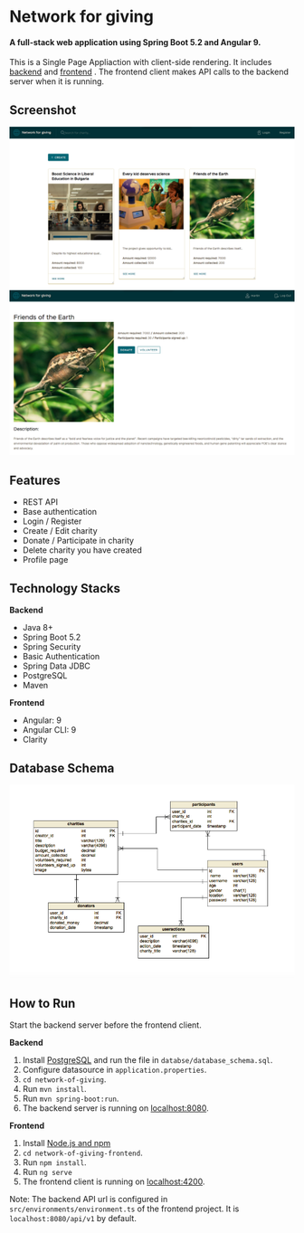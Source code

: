 # Network for giving

#### A full-stack web application using Spring Boot 5.2 and Angular 9. 
This is a Single Page Appliaction with client-side rendering. It includes [backend](https://github.com/JulietaIgnatova/Final-project-TalentBoost/tree/master/network-of-giving) and [frontend](https://github.com/JulietaIgnatova/Final-project-TalentBoost/tree/master/network-of-giving-frontend) .
The frontend client makes API calls to the backend server when it is running.

## Screenshot
![home-page](images/home-page.png)
![view-charity](images/view-charity.png)

## Features
- REST API
- Base authentication
- Login / Register
- Create / Edit charity
- Donate / Participate in charity
- Delete charity you have created
- Profile page

## Technology Stacks
**Backend**
  - Java 8+
  - Spring Boot 5.2
  - Spring Security
  - Basic Authentication
  - Spring Data JDBC
  - PostgreSQL
  - Maven

**Frontend**
  - Angular: 9
  - Angular CLI: 9
  - Clarity

## Database Schema
![database_schema](images/database-schema.png)

## How to  Run

Start the backend server before the frontend client.  

**Backend**

  1. Install [PostgreSQL](https://www.postgresql.org/download/) and run the file in `databse/database_schema.sql`.
  2. Configure datasource in `application.properties`.
  3. `cd network-of-giving`.
  4. Run `mvn install`.
  5. Run `mvn spring-boot:run`.
  6. The backend server is running on [localhost:8080]().

**Frontend**
  1. Install [Node.js and npm](https://www.npmjs.com/get-npm)
  2. `cd network-of-giving-frontend`.
  3. Run `npm install`.
  4. Run `ng serve`
  5. The frontend client is running on [localhost:4200]().
  
Note: The backend API url is configured in `src/environments/environment.ts` of the frontend project. It is `localhost:8080/api/v1` by default.
  

